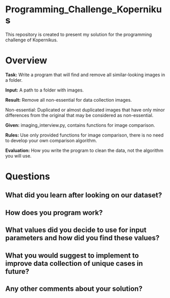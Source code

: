 # Programming_Challenge_Kopernikus
This repository is created to present my solution for the programming challenge of Kopernikus.

# Overview

**Task:** Write a program that will find and remove all similar-looking images in a folder.

**Input:** A path to a folder with images.

**Result:** Remove all non-essential for data collection images.

Non-essential: Duplicated or almost duplicated images that have only 
minor differences from the original that may be considered as non-essential.

**Given:** imaging_interview.py, contains functions for image comparison.

**Rules:** Use only provided functions for image comparison, there is no need to develop your own comparison algorithm.

**Evaluation:** How you write the program to clean the data, not the algorithm you will use.

# Questions

## What did you learn after looking on our dataset?

## How does you program work?

## What values did you decide to use for input parameters and how did you find these values?

## What you would suggest to implement to improve data collection of unique cases in future?

## Any other comments about your solution?
